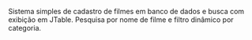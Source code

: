 Sistema simples de cadastro de filmes em banco de dados e busca com exibição em JTable.
Pesquisa por nome de filme e filtro dinâmico por categoria.
